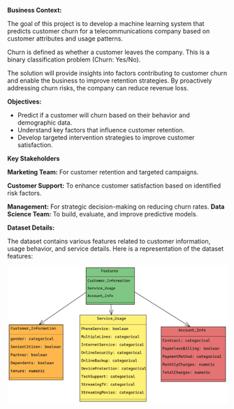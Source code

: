 ﻿**Business Context:**

The goal of this project is to develop a machine learning system that predicts customer churn for a telecommunications company based on customer attributes and usage patterns.

Churn is defined as whether a customer leaves the company. This is a binary classification problem (Churn: Yes/No).

The solution will provide insights into factors contributing to customer churn and enable the business to improve retention strategies. By proactively addressing churn risks, the company can reduce revenue loss.

**Objectives:**

- Predict if a customer will churn based on their behavior and demographic data.
- Understand key factors that influence customer retention.
- Develop targeted intervention strategies to improve customer satisfaction.

**Key Stakeholders**

**Marketing Team:** For customer retention and targeted campaigns.

**Customer Support:** To enhance customer satisfaction based on identified risk factors.

**Management:** For strategic decision-making on reducing churn rates. **Data Science Team:** To build, evaluate, and improve predictive models.

**Dataset Details:**

The dataset contains various features related to customer information, usage behavior, and service details. Here is a representation of the dataset features:

![](001.png)
